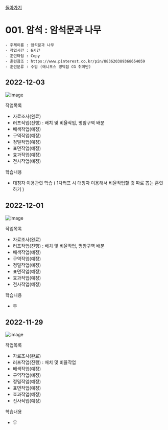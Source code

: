 [돌아가기](/Object-Natural/README.md)

# 001. 암석 : 암석문과 나무

```
- 주제이름 : 암석문과 나무
- 작업시간 : 6시간
- 훈련타입 : Copy
- 훈련참조 : https://www.pinterest.co.kr/pin/883620389368654059
- 훈련분류 : 수업 (애니포스 명덕점 CG 취미반)
```

## 2022-12-03
![image](https://user-images.githubusercontent.com/77244047/205424232-ac003b9d-b588-475b-bbb3-485ff316e7e5.png)

작업목록
- 자료조사(완료)
- 러프작업(진행) : 배치 및 비율작업, 명암구역 배분
- 배색작업(예정)
- 구역작업(예정)
- 정밀작업(예정)
- 표면작업(예정)
- 효과작업(예정)
- 전사작업(예정)

학습내용
- 대칭자 이용관련 학습 ( 1차러프 시 대칭자 이용해서 비율작업할 것 따로 뽑는 훈련하기 )

## 2022-12-01
![image](https://user-images.githubusercontent.com/77244047/205065882-b0b50a08-7d43-44f2-acef-7f2a31a4415a.png)

작업목록
- 자료조사(완료)
- 러프작업(진행) : 배치 및 비율작업, 명암구역 배분
- 배색작업(예정)
- 구역작업(예정)
- 정밀작업(예정)
- 표면작업(예정)
- 효과작업(예정)
- 전사작업(예정)

학습내용
- 무

## 2022-11-29
![image](https://user-images.githubusercontent.com/77244047/204543621-2c6be8c0-7a33-43bf-8adc-85266cea87bd.png)

작업목록
- 자료조사(완료)
- 러프작업(진행) : 배치 및 비율작업
- 배색작업(예정)
- 구역작업(예정)
- 정밀작업(예정)
- 표면작업(예정)
- 효과작업(예정)
- 전사작업(예정)

학습내용
- 무
